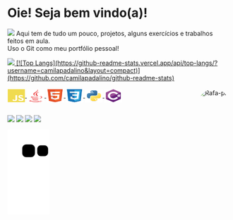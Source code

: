 ### <h1> Oie! Seja bem vindo(a)! </h1>
<img src="https://terraria.wiki.gg/images/4/40/Emote_Emotion_Love.gif">  Aqui tem de tudo um pouco, projetos, alguns exercícios e trabalhos feitos em aula.<br>
Uso o Git como meu portfólio pessoal!

<div>
  <a href="https://github.com/camilapadalino">
  <img height="180cm" src="https://github-readme-stats.vercel.app/api?username=camilapadalino&show_icons=true&theme=dracula&include_all_commits=true&count_private=true"/>
 [![Top Langs](https://github-readme-stats.vercel.app/api/top-langs/?username=camilapadalino&layout=compact)](https://github.com/camilapadalino/github-readme-stats)

</div>

<div style="display: inline_block"><br>
  <img align="center" alt="Rafa-Js" height="30" width="40" src="https://raw.githubusercontent.com/devicons/devicon/master/icons/javascript/javascript-plain.svg">
  <img align="center" alt="Rafa-Java" height="30" width="40" src="https://raw.githubusercontent.com/devicons/devicon/master/icons/java/java-plain.svg">

  <img align="center" alt="Rafa-HTML" height="30" width="40" src="https://raw.githubusercontent.com/devicons/devicon/master/icons/html5/html5-original.svg">
  <img align="center" alt="Rafa-CSS" height="30" width="40" src="https://raw.githubusercontent.com/devicons/devicon/master/icons/css3/css3-original.svg">
  <img align="center" alt="Rafa-Python" height="30" width="40" src="https://raw.githubusercontent.com/devicons/devicon/master/icons/python/python-original.svg">
  <img align="center" alt="Rafa-Csharp" height="30" width="40" src="https://raw.githubusercontent.com/devicons/devicon/master/icons/csharp/csharp-original.svg">
  <img align="right" alt="Rafa-pic" height="150" style="border-radius:50px;" src="https://media.giphy.com/media/v1.Y2lkPTc5MGI3NjExNjIwODE3ZWZmZjlhYWQ0N2ExNWYzN2YwNWZiNjg4NjdlMzBkNGM1ZSZjdD1n/KiP14Vz3BxXkWkzPIx/giphy.gif">

##

<div> 

  <a href="https://instagram.com/cah.padalino" target="_blank"><img src="https://img.shields.io/badge/-Instagram-%23E4405F?style=for-the-badge&logo=instagram&logoColor=white" target="_blank"></a>
 	<a href="https://www.twitch.tv/camisssp2" target="_blank"><img src="https://img.shields.io/badge/Twitch-9146FF?style=for-the-badge&logo=twitch&logoColor=white" target="_blank"></a>
  <a href = "mailto:camilappadalino@gmail.com"><img src="https://img.shields.io/badge/-Gmail-%23333?style=for-the-badge&logo=gmail&logoColor=white" target="_blank"></a>
  <a href="https://www.linkedin.com/in/camila-do-prado-padalino-a2794b263" target="_blank"><img src="https://img.shields.io/badge/-LinkedIn-%230077B5?style=for-the-badge&logo=linkedin&logoColor=white" target="_blank"></a> 
  
 ![Snake animation](https://github.com/rafaballerini/rafaballerini/blob/output/github-contribution-grid-snake.svg)
